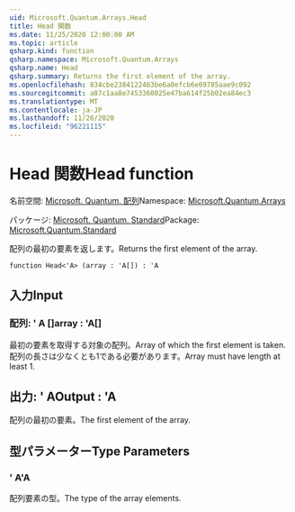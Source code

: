 ```yaml
---
uid: Microsoft.Quantum.Arrays.Head
title: Head 関数
ms.date: 11/25/2020 12:00:00 AM
ms.topic: article
qsharp.kind: function
qsharp.namespace: Microsoft.Quantum.Arrays
qsharp.name: Head
qsharp.summary: Returns the first element of the array.
ms.openlocfilehash: 834cbe2384122463be6a0efcb6e09785aae9c092
ms.sourcegitcommit: a87c1aa8e7453360025e47ba614f25b02ea84ec3
ms.translationtype: MT
ms.contentlocale: ja-JP
ms.lasthandoff: 11/26/2020
ms.locfileid: "96221115"
---
```

# <a name="head-function"></a><span data-ttu-id="4c044-102">Head 関数</span><span class="sxs-lookup"><span data-stu-id="4c044-102">Head function</span></span>

<span data-ttu-id="4c044-103">名前空間: [Microsoft. Quantum. 配列](xref:Microsoft.Quantum.Arrays)</span><span class="sxs-lookup"><span data-stu-id="4c044-103">Namespace: [Microsoft.Quantum.Arrays](xref:Microsoft.Quantum.Arrays)</span></span>

<span data-ttu-id="4c044-104">パッケージ: [Microsoft. Quantum. Standard](https://nuget.org/packages/Microsoft.Quantum.Standard)</span><span class="sxs-lookup"><span data-stu-id="4c044-104">Package: [Microsoft.Quantum.Standard](https://nuget.org/packages/Microsoft.Quantum.Standard)</span></span>


<span data-ttu-id="4c044-105">配列の最初の要素を返します。</span><span class="sxs-lookup"><span data-stu-id="4c044-105">Returns the first element of the array.</span></span>

```qsharp
function Head<'A> (array : 'A[]) : 'A
```


## <a name="input"></a><span data-ttu-id="4c044-106">入力</span><span class="sxs-lookup"><span data-stu-id="4c044-106">Input</span></span>

### <a name="array--a"></a><span data-ttu-id="4c044-107">配列: ' A []</span><span class="sxs-lookup"><span data-stu-id="4c044-107">array : 'A[]</span></span>

<span data-ttu-id="4c044-108">最初の要素を取得する対象の配列。</span><span class="sxs-lookup"><span data-stu-id="4c044-108">Array of which the first element is taken.</span></span> <span data-ttu-id="4c044-109">配列の長さは少なくとも1である必要があります。</span><span class="sxs-lookup"><span data-stu-id="4c044-109">Array must have length at least 1.</span></span>



## <a name="output--a"></a><span data-ttu-id="4c044-110">出力: ' A</span><span class="sxs-lookup"><span data-stu-id="4c044-110">Output : 'A</span></span>

<span data-ttu-id="4c044-111">配列の最初の要素。</span><span class="sxs-lookup"><span data-stu-id="4c044-111">The first element of the array.</span></span>

## <a name="type-parameters"></a><span data-ttu-id="4c044-112">型パラメーター</span><span class="sxs-lookup"><span data-stu-id="4c044-112">Type Parameters</span></span>

### <a name="a"></a><span data-ttu-id="4c044-113">' A</span><span class="sxs-lookup"><span data-stu-id="4c044-113">'A</span></span>

<span data-ttu-id="4c044-114">配列要素の型。</span><span class="sxs-lookup"><span data-stu-id="4c044-114">The type of the array elements.</span></span>